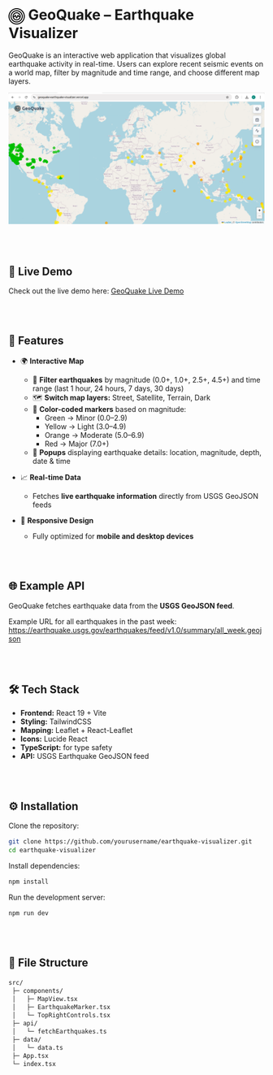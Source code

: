 # <img src="public/logo.png" alt="GeoQuake Logo" width="32" height="32" style="vertical-align: middle;"> GeoQuake – Earthquake Visualizer

GeoQuake is an interactive web application that visualizes global earthquake activity in real-time. Users can explore recent seismic events on a world map, filter by magnitude and time range, and choose different map layers.  

![GeoQuake Screenshot](public/screenshot.png)


<br><br>

## 🔗 Live Demo

Check out the live demo here: [GeoQuake Live Demo](https://geoquake-earthquake-visualizer.vercel.app/)

<br><br>

## 🚀 Features

- 🌍 **Interactive Map**
  - 🔎 **Filter earthquakes** by magnitude (0.0+, 1.0+, 2.5+, 4.5+) and time range (last 1 hour, 24 hours, 7 days, 30 days)  
  - 🗺️ **Switch map layers:** Street, Satellite, Terrain, Dark  
  - 🎨 **Color-coded markers** based on magnitude:  
    - Green → Minor (0.0–2.9)  
    - Yellow → Light (3.0–4.9)  
    - Orange → Moderate (5.0–6.9)  
    - Red → Major (7.0+)  
  - 📝 **Popups** displaying earthquake details: location, magnitude, depth, date & time  

- 📈 **Real-time Data**
  - Fetches **live earthquake information** directly from USGS GeoJSON feeds  

- 📱 **Responsive Design**
  - Fully optimized for **mobile and desktop devices**

<br><br>

## 🌐 Example API

GeoQuake fetches earthquake data from the **USGS GeoJSON feed**.  

Example URL for all earthquakes in the past week:  
https://earthquake.usgs.gov/earthquakes/feed/v1.0/summary/all_week.geojson

<br><br>

## 🛠️ Tech Stack

- **Frontend:** React 19 + Vite  
- **Styling:** TailwindCSS  
- **Mapping:** Leaflet + React-Leaflet  
- **Icons:** Lucide React  
- **TypeScript:** for type safety  
- **API:** USGS Earthquake GeoJSON feed

<br><br>

## ⚙️ Installation

Clone the repository:

```bash
git clone https://github.com/yourusername/earthquake-visualizer.git
cd earthquake-visualizer
```

Install dependencies:
```bash
npm install
```

Run the development server:
```bash
npm run dev
```

<br><br>

## 📂 File Structure

```
src/
 ├─ components/
 │   ├─ MapView.tsx
 │   ├─ EarthquakeMarker.tsx
 │   └─ TopRightControls.tsx
 ├─ api/
 │   └─ fetchEarthquakes.ts
 ├─ data/
 │   └─ data.ts
 ├─ App.tsx
 └─ index.tsx
```
